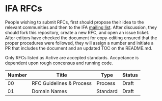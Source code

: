 # IFA RFCs
People wishing to submit RFCs, first should propose their idea to the relevant communities and then to the IFA [mailing list][list]. After discussion, they should fork this repository, create a new RFC, and open an issue ticket.  After editors have checked the document for copy-editing ensured that the proper procedures were followed, they will assign a number and initiate a PR that includes the document and an updated TOC on the README.md. 

Only RFCs listed as Active are accepted standards.  Accpetance is dependent upon rough concensus and running code.

[list]:https://groups.google.com/forum/#!forum/ifa-wg/

| Number | Title                    | Type     | Status   |
|--------|--------------------------|----------|----------|
| 00     | RFC Guidelines & Process | Process  | Draft    |
| 01     | Domain Names             | Standard | Draft    |
